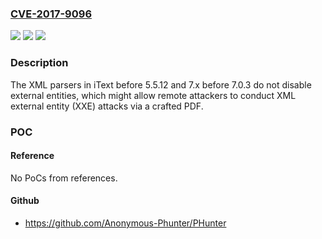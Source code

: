 ### [CVE-2017-9096](https://cve.mitre.org/cgi-bin/cvename.cgi?name=CVE-2017-9096)
![](https://img.shields.io/static/v1?label=Product&message=n%2Fa&color=blue)
![](https://img.shields.io/static/v1?label=Version&message=n%2Fa&color=blue)
![](https://img.shields.io/static/v1?label=Vulnerability&message=n%2Fa&color=brighgreen)

### Description

The XML parsers in iText before 5.5.12 and 7.x before 7.0.3 do not disable external entities, which might allow remote attackers to conduct XML external entity (XXE) attacks via a crafted PDF.

### POC

#### Reference
No PoCs from references.

#### Github
- https://github.com/Anonymous-Phunter/PHunter

